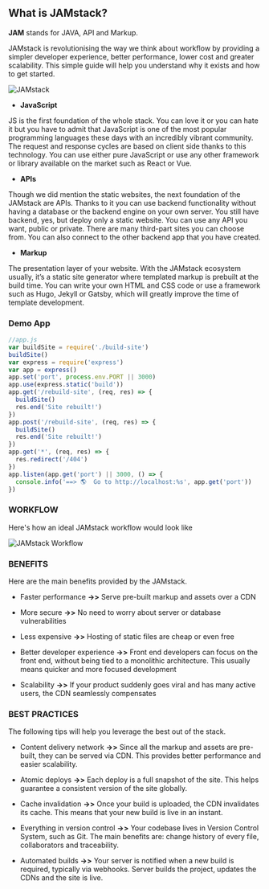 ## What is **JAMstack**?
  
  
**JAM** stands for JAVA, API and Markup.

JAMstack is revolutionising the way we think about workflow by providing a simpler developer experience, better performance, lower cost and greater scalability.
This simple guide will help you understand why it exists and how to get started.


   ![JAMstack](https://cdn-media-1.freecodecamp.org/images/uHGkEXe8lXJsmj6cZNQmIW3bpsEzn0mU9Eun)


- **JavaScript**

JS is the first foundation of the whole stack. You can love it or you can hate it but you have to admit that JavaScript is one of the most popular programming languages these days with an incredibly vibrant community. The request and response cycles are based on client side thanks to this technology. You can use either pure JavaScript or use any other framework or library available on the market such as React or Vue.

- **APIs**

Though we did mention the static websites, the next foundation of the JAMstack are APIs. Thanks to it you can use backend functionality without having a database or the backend engine on your own server. You still have backend, yes,  but deploy only a static website. You can use any API you want, public or private. There are many third-part sites you can choose from. You can also connect to the other backend app that you have created.

- **Markup**

The presentation layer of your website. With the JAMstack ecosystem usually, it’s a static site generator where templated markup is prebuilt at the build time. You can write your own HTML and CSS code or use a framework such as Hugo, Jekyll or Gatsby, which will greatly improve the time of template development.



### Demo App


``` javascript
//app.js
var buildSite = require('./build-site')
buildSite()
var express = require('express')
var app = express()
app.set('port', process.env.PORT || 3000)
app.use(express.static('build'))
app.get('/rebuild-site', (req, res) => {
  buildSite()
  res.end('Site rebuilt!')
})
app.post('/rebuild-site', (req, res) => {
  buildSite()
  res.end('Site rebuilt!')
})
app.get('*', (req, res) => {
  res.redirect('/404')
})
app.listen(app.get('port') || 3000, () => {
  console.info('==> 🌎  Go to http://localhost:%s', app.get('port'))
})
```




### **WORKFLOW**

Here's how an ideal JAMstack workflow would look like

![JAMstack Workflow](https://miro.medium.com/max/900/1*iaJIWN-1jhRBTiVfmYYdlA.png)



### **BENEFITS**

Here are the main benefits provided by the JAMstack.

- Faster performance **->>** Serve pre-built markup and assets over a CDN

- More secure **->>** No need to worry about server or database vulnerabilities

- Less expensive **->>** Hosting of static files are cheap or even free

- Better developer experience **->>** Front end developers can focus on the front end, without being tied to a monolithic architecture. This usually means quicker and more focused development

- Scalability **->>** If your product suddenly goes viral and has many active users, the CDN seamlessly compensates



### **BEST PRACTICES**

The following tips will help you leverage the best out of the stack.

- Content delivery network **->>** Since all the markup and assets are pre-built, they can be served via CDN. This provides better performance and easier scalability.

- Atomic deploys **->>** Each deploy is a full snapshot of the site. This helps guarantee a consistent version of the site globally.

- Cache invalidation **->>** Once your build is uploaded, the CDN invalidates its cache. This means that your new build is live in an instant.

- Everything in version control **->>** Your codebase lives in Version Control System, such as Git. The main benefits are: change history of every file, collaborators and traceability.

- Automated builds **->>** Your server is notified when a new build is required, typically via webhooks. Server builds the project, updates the CDNs and the site is live.
